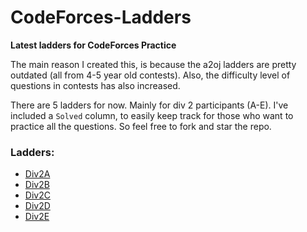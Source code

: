 # CodeForces-Ladders
**Latest ladders for CodeForces Practice**


The main reason I created this, is because the a2oj ladders are pretty outdated (all from 4-5 year old contests). 
Also, the difficulty level of questions in contests has also increased.


There are 5 ladders for now. Mainly for div 2 participants (A-E).
I've included a `Solved` column, to easily keep track for those who want to practice all the questions. So feel free to fork and star the repo.

### Ladders:
* [Div2A](https://github.com/pritamlad/CodeForces-Ladders/blob/master/div2A.md)
* [Div2B](https://github.com/pritamlad/CodeForces-Ladders/blob/master/div2B.md)
* [Div2C](https://github.com/pritamlad/CodeForces-Ladders/blob/master/div2C.md)
* [Div2D](https://github.com/pritamlad/CodeForces-Ladders/blob/master/div2D.md)
* [Div2E](https://github.com/pritamlad/CodeForces-Ladders/blob/master/div2E.md)
